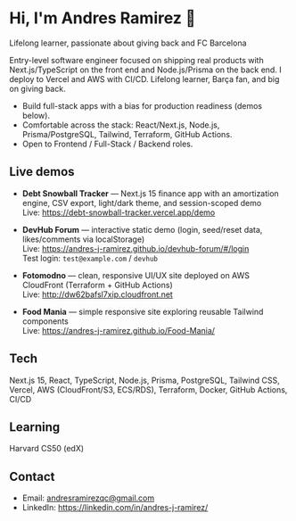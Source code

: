 # Hi, I'm Andres Ramirez 👋
Lifelong learner, passionate about giving back and FC Barcelona

Entry-level software engineer focused on shipping real products with Next.js/TypeScript on the front end and Node.js/Prisma on the back end. I deploy to Vercel and AWS with CI/CD. Lifelong learner, Barça fan, and big on giving back.

- Build full-stack apps with a bias for production readiness (demos below).
- Comfortable across the stack: React/Next.js, Node.js, Prisma/PostgreSQL, Tailwind, Terraform, GitHub Actions.
- Open to Frontend / Full-Stack / Backend roles.

## Live demos

- **Debt Snowball Tracker** — Next.js 15 finance app with an amortization engine, CSV export, light/dark theme, and session-scoped demo  
  Live: https://debt-snowball-tracker.vercel.app/demo

- **DevHub Forum** — interactive static demo (login, seed/reset data, likes/comments via localStorage)  
  Live: https://andres-j-ramirez.github.io/devhub-forum/#/login  
  Test login: `test@example.com` / `devhub`

- **Fotomodno** — clean, responsive UI/UX site deployed on AWS CloudFront (Terraform + GitHub Actions)  
  Live: http://dw62bafsl7xip.cloudfront.net

- **Food Mania** — simple responsive site exploring reusable Tailwind components  
  Live: https://andres-j-ramirez.github.io/Food-Mania/

## Tech

Next.js 15, React, TypeScript, Node.js, Prisma, PostgreSQL, Tailwind CSS, Vercel, AWS (CloudFront/S3, ECS/RDS), Terraform, Docker, GitHub Actions, CI/CD

## Learning

Harvard CS50 (edX)

## Contact

- Email: andresramirezqc@gmail.com  
- LinkedIn: https://linkedin.com/in/andres-j-ramirez/
